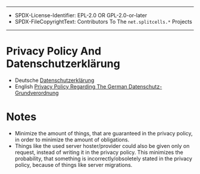 ----
* SPDX-License-Identifier: EPL-2.0 OR GPL-2.0-or-later
* SPDX-FileCopyrightText: Contributors To The `net.splitcells.*` Projects
----
# Privacy Policy And Datenschutzerklärung
* Deutsche [Datenschutzerklärung](privacy-policy-de.md)
* English [Privacy Policy Regarding The German Datenschutz-Grundverordnung](privacy-policy-en.md)
# Notes
* Minimize the amount of things, that are guaranteed in the privacy policy,
  in order to minimize the amount of obligations.
* Things like the used server hoster/provider could also be given only on request,
  instead of writing it in the privacy policy.
  This minimizes the probability, that something is incorrectly/obsoletely stated in the privacy policy,
  because of things like server migrations.